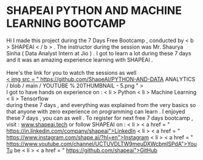 # SHAPEAI PYTHON AND MACHINE LEARNING BOOTCAMP
Hi I made this project during the 7 Days Free Bootcamp , conducted by < b > SHAPEAI
< / b > .
The instructor during the session was Mr. Shaurya Sinha ( Data Analyst Intern at Jio ) . I got to
learn a lot during these 7 days and it was an amazing experience learning with SHAPEAI .
<br> <br> Here's the link for you to watch the sessions as well <br>
<a href="https://www.youtube.com/playlist?list=PL7z18TDRnbulNEA-59W7wWgCWE8LE0D6h"> < img src = " https://github.com/ShapeAI/PYTHON-AND-DATA
ANALYTICS / blob / main / YOUTUBE % 20THUMBNAIL - 5.png " > </a>
<br> I got to have hands on experience on :
< li > Python
< li > Machine Learning
< li > Tensorflow
<br> during these 7 days , and everything was explained from the very basics so that
anyone with zero experience on programming can learn .
I enjoyed these 7 days , you can as well . To register for next free 7 days bootcamp , visit :
<a href="https://www.shapeai.tech"> www.shapeai.tech </a>
or follow SHAPEAI on :
< li > < a href =
" https://in.linkedin.com/company/shapeai">LinkedIn </a>
< li > < a href =
" https://www.instagram.com/shape.ai/?hl=en">Instagram </a>
< li > < a
href =
" https://www.youtube.com/channel/UCTUVDLTW9meuDXWcbmISPdA">YouTu
be </a>
< li > < a href =
" https://github.com/shapeai">GitHub </a>
